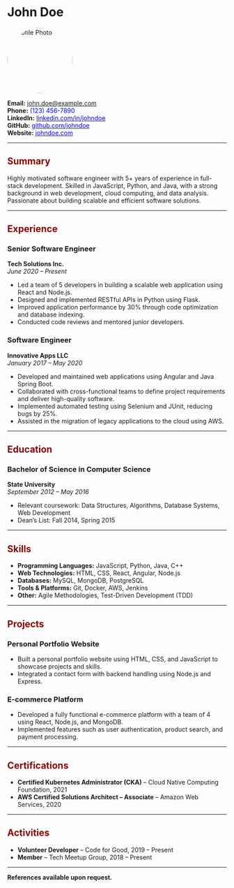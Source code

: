# John Doe

<img src="https://example.com/photo.jpg" alt="Profile Photo" width="150" style="border-radius: 50%;">

**Email:** <span style="color: blue;">[john.doe@example.com](mailto:john.doe@example.com)</span>  
**Phone:** <span style="color: blue;">(123) 456-7890</span>  
**LinkedIn:** [<span style="color: blue;">linkedin.com/in/johndoe</span>](https://linkedin.com/in/johndoe)  
**GitHub:** [<span style="color: blue;">github.com/johndoe</span>](https://github.com/johndoe)  
**Website:** [<span style="color: blue;">johndoe.com</span>](https://johndoe.com)

---

## **<span style="color: darkred;">Summary</span>**

Highly motivated software engineer with 5+ years of experience in full-stack development. Skilled in JavaScript, Python, and Java, with a strong background in web development, cloud computing, and data analysis. Passionate about building scalable and efficient software solutions.

---

## **<span style="color: darkred;">Experience</span>**

### **Senior Software Engineer**  
**Tech Solutions Inc.**  
*June 2020 – Present*

- Led a team of 5 developers in building a scalable web application using React and Node.js.
- Designed and implemented RESTful APIs in Python using Flask.
- Improved application performance by 30% through code optimization and database indexing.
- Conducted code reviews and mentored junior developers.

### **Software Engineer**  
**Innovative Apps LLC**  
*January 2017 – May 2020*

- Developed and maintained web applications using Angular and Java Spring Boot.
- Collaborated with cross-functional teams to define project requirements and deliver high-quality software.
- Implemented automated testing using Selenium and JUnit, reducing bugs by 25%.
- Assisted in the migration of legacy applications to the cloud using AWS.

---

## **<span style="color: darkred;">Education</span>**

### **Bachelor of Science in Computer Science**  
**State University**  
*September 2012 – May 2016*

- Relevant coursework: Data Structures, Algorithms, Database Systems, Web Development
- Dean’s List: Fall 2014, Spring 2015

---

## **<span style="color: darkred;">Skills</span>**

- **Programming Languages:** JavaScript, Python, Java, C++
- **Web Technologies:** HTML, CSS, React, Angular, Node.js
- **Databases:** MySQL, MongoDB, PostgreSQL
- **Tools & Platforms:** Git, Docker, AWS, Jenkins
- **Other:** Agile Methodologies, Test-Driven Development (TDD)

---

## **<span style="color: darkred;">Projects</span>**

### **Personal Portfolio Website**

- Built a personal portfolio website using HTML, CSS, and JavaScript to showcase projects and skills.
- Integrated a contact form with backend handling using Node.js and Express.

### **E-commerce Platform**

- Developed a fully functional e-commerce platform with a team of 4 using React, Node.js, and MongoDB.
- Implemented features such as user authentication, product search, and payment processing.

---

## **<span style="color: darkred;">Certifications</span>**

- **Certified Kubernetes Administrator (CKA)** – Cloud Native Computing Foundation, 2021
- **AWS Certified Solutions Architect – Associate** – Amazon Web Services, 2020

---

## **<span style="color: darkred;">Activities</span>**

- **Volunteer Developer** – Code for Good, 2019 – Present
- **Member** – Tech Meetup Group, 2018 – Present

---

**References available upon request.**

